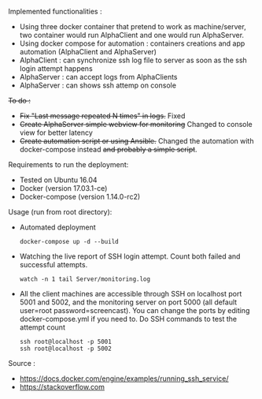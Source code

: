 Implemented functionalities :  
- Using three docker container that pretend to work as machine/server, two container would run AlphaClient and one would run AlphaServer.
- Using docker compose for automation : containers creations and app automation (AlphaClient and AlphaServer)
- AlphaClient : can synchronize ssh log file to server as soon as the ssh login attempt happens
- AlphaServer : can accept logs from AlphaClients
- AlphaServer : can shows ssh attemp on console

~~To do :~~
- ~~Fix "Last message repeated N times" in logs.~~ Fixed
- ~~Create AlphaServer simple webview for monitoring~~ Changed to console view for better latency
- ~~Create automation script or using Ansible.~~ Changed the automation with docker-compose instead ~~and probably a simple script~~.

Requirements to run the deployment:
- Tested on Ubuntu 16.04
- Docker (version 17.03.1-ce)
- Docker-compose (version 1.14.0-rc2)

Usage (run from root directory):
- Automated deployment
    ```
    docker-compose up -d --build
    ```
- Watching the live report of SSH login attempt. Count both failed and successful attempts.
    ```
    watch -n 1 tail Server/monitoring.log
    ```
- All the client machines are accessible through SSH on localhost port 5001 and 5002, and the monitoring server on port 5000 (all default user=root password=screencast). You can change the ports by editing docker-compose.yml if you need to. Do SSH commands to test the attempt count
    ```
    ssh root@localhost -p 5001
    ssh root@localhost -p 5002
    ```

Source :
- https://docs.docker.com/engine/examples/running_ssh_service/
- https://stackoverflow.com

